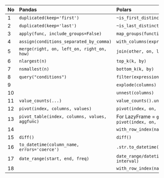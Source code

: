 | No |                  Pandas                     |                    Polars                       |
| :- | :------------------------------------------ | :---------------------------------------------- |
| 1  | `duplicated(keep='first')`                  | `~is_first_distinct()`                          |
| 2  | `duplicated(keep='last')`                   | `~is_last_distinct()`                           |
| 3  | `apply(func, include_groups=False)`         | `map_groups(function, schema=None)`             |
| 4  | `assign(conditions_separated_by_comma)`     | `with_columns(expressions_separated_by_comma)`  |
| 5  | `merge(right, on, left_on, right_on, how)`  | `join(other, on, left_on, right_on, how)`       |
| 6  | `nlargest(n)`                               |  `top_k(k, by)`                                 |
| 7  | `nsmallest(n)`                              |  `bottom_k(k, by)`                              |
| 8  | `query("conditions")`                       |  `filter(expressions)`                          |
| 9  |                                             |  `explode(columns)`                             |
| 10 |                                             |  `unnest(columns)`                              |
| 11 |  `value_counts(...)`                        |  `value_counts().unnest(..)`                    |
| 12 |  `pivot(index, columns, values)`            |  `pivot(index, on, values)`                     |
| 13 |  `pivot_table(index, columns, values, aggfunc)`|  For LazyFrame = `group_by`, for DataFrame = `pivot(index, on, values, aggregate_function)`|
| 14 |                                                |  `with_row_index(name, offset)`                |
| 15 |  `diff()`                                      |  `diff()`                                      |
| 16 | `to_datetime(column_name, errors='coerce')`    |  `.str.to_datetime(format)`                    |
| 17 | `date_range(start, end, freq)`                 |  `date_range/datetime_range (start, end, interval)`|
| 18 |                                                |  `with_row_index(name, offset)`                    |